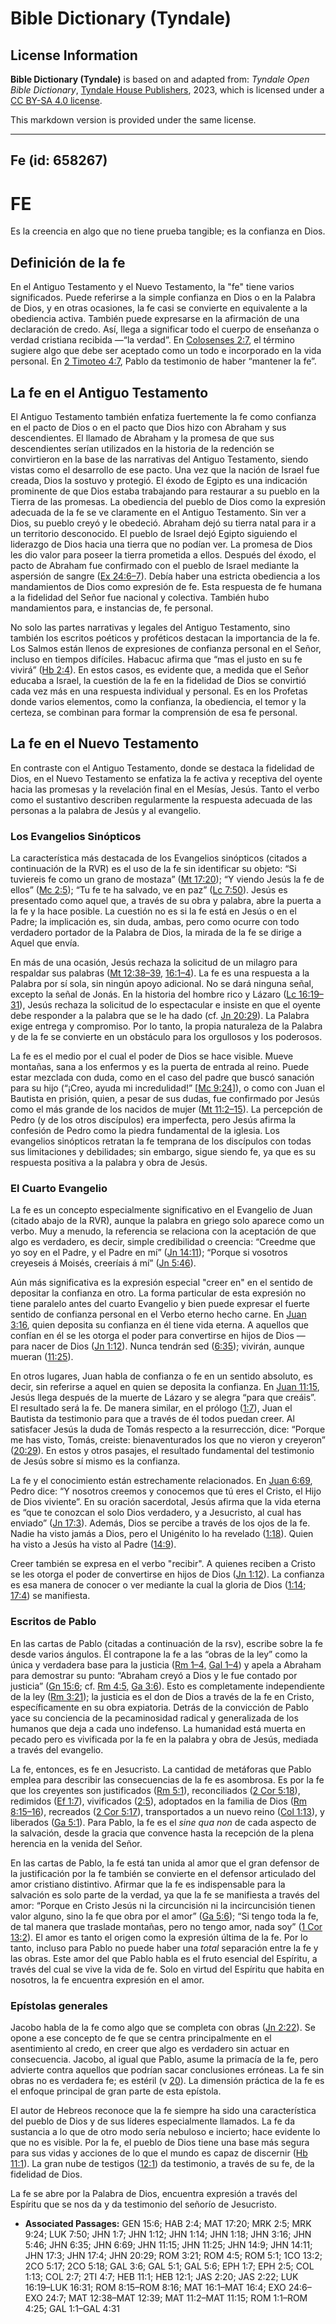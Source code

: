 # Bible Dictionary (Tyndale)

## License Information

**Bible Dictionary (Tyndale)** is based on and adapted from: _Tyndale Open Bible Dictionary_, [Tyndale House Publishers](https://tyndaleopenresources.com/), 2023, which is licensed under a [CC BY-SA 4.0 license](https://creativecommons.org/licenses/by-sa/4.0/legalcode.en).

This markdown version is provided under the same license.



--------------------------------

## Fe (id: 658267)

FE
==

Es la creencia en algo que no tiene prueba tangible; es la confianza en Dios.

Definición de la fe
-------------------

En el Antiguo Testamento y el Nuevo Testamento, la "fe" tiene varios significados. Puede referirse a la simple confianza en Dios o en la Palabra de Dios, y en otras ocasiones, la fe casi se convierte en equivalente a la obediencia activa. También puede expresarse en la afirmación de una declaración de credo. Así, llega a significar todo el cuerpo de enseñanza o verdad cristiana recibida —“la verdad”. En [Colosenses 2:7](https://ref.ly/Col2:7), el término sugiere algo que debe ser aceptado como un todo e incorporado en la vida personal. En [2 Timoteo 4:7](https://ref.ly/2Tim4:7), Pablo da testimonio de haber “mantener la fe”.

La fe en el Antiguo Testamento
------------------------------

El Antiguo Testamento también enfatiza fuertemente la fe como confianza en el pacto de Dios o en el pacto que Dios hizo con Abraham y sus descendientes. El llamado de Abraham y la promesa de que sus descendientes serían utilizados en la historia de la redención se convirtieron en la base de las narrativas del Antiguo Testamento, siendo vistas como el desarrollo de ese pacto. Una vez que la nación de Israel fue creada, Dios la sostuvo y protegió. El éxodo de Egipto es una indicación prominente de que Dios estaba trabajando para restaurar a su pueblo en la Tierra de las promesas. La obediencia del pueblo de Dios como la expresión adecuada de la fe se ve claramente en el Antiguo Testamento. Sin ver a Dios, su pueblo creyó y le obedeció. Abraham dejó su tierra natal para ir a un territorio desconocido. El pueblo de Israel dejó Egipto siguiendo el liderazgo de Dios hacia una tierra que no podían ver. La promesa de Dios les dio valor para poseer la tierra prometida a ellos. Después del éxodo, el pacto de Abraham fue confirmado con el pueblo de Israel mediante la aspersión de sangre ([Ex 24:6–7](https://ref.ly/Exod24:6-Exod24:7)). Debía haber una estricta obediencia a los mandamientos de Dios como expresión de fe. Esta respuesta de fe humana a la fidelidad del Señor fue nacional y colectiva. También hubo mandamientos para, e instancias de, fe personal.

No solo las partes narrativas y legales del Antiguo Testamento, sino también los escritos poéticos y proféticos destacan la importancia de la fe. Los Salmos están llenos de expresiones de confianza personal en el Señor, incluso en tiempos difíciles. Habacuc afirma que “mas el justo en su fe vivirá” ([Hb 2:4](https://ref.ly/Hab2:4)). En estos casos, es evidente que, a medida que el Señor educaba a Israel, la cuestión de la fe en la fidelidad de Dios se convirtió cada vez más en una respuesta individual y personal. Es en los Profetas donde varios elementos, como la confianza, la obediencia, el temor y la certeza, se combinan para formar la comprensión de esa fe personal.

La fe en el Nuevo Testamento
----------------------------

En contraste con el Antiguo Testamento, donde se destaca la fidelidad de Dios, en el Nuevo Testamento se enfatiza la fe activa y receptiva del oyente hacia las promesas y la revelación final en el Mesías, Jesús. Tanto el verbo como el sustantivo describen regularmente la respuesta adecuada de las personas a la palabra de Jesús y al evangelio.

### Los Evangelios Sinópticos

La característica más destacada de los Evangelios sinópticos (citados a continuación de la RVR) es el uso de la fe sin identificar su objeto: “Si tuviereis fe como un grano de mostaza” ([Mt 17:20](https://ref.ly/Matt17:20)); “Y viendo Jesús la fe de ellos” ([Mc 2:5](https://ref.ly/Mark2:5)); “Tu fe te ha salvado, ve en paz” ([Lc 7:50](https://ref.ly/Luke7:50)). Jesús es presentado como aquel que, a través de su obra y palabra, abre la puerta a la fe y la hace posible. La cuestión no es si la fe está en Jesús o en el Padre; la implicación es, sin duda, ambas, pero como ocurre con todo verdadero portador de la Palabra de Dios, la mirada de la fe se dirige a Aquel que envía.

En más de una ocasión, Jesús rechaza la solicitud de un milagro para respaldar sus palabras ([Mt 12:38–39,](https://ref.ly/Matt12:38-Matt12:39) [16:1–4](https://ref.ly/Matt16:1-Matt16:4)). La fe es una respuesta a la Palabra por sí sola, sin ningún apoyo adicional. No se dará ninguna señal, excepto la señal de Jonás. En la historia del hombre rico y Lázaro ([Lc 16:19–31](https://ref.ly/Luke16:19-Luke16:31)), Jesús rechaza la solicitud de lo espectacular e insiste en que el oyente debe responder a la palabra que se le ha dado (cf. [Jn 20:29](https://ref.ly/John20:29)). La Palabra exige entrega y compromiso. Por lo tanto, la propia naturaleza de la Palabra y de la fe se convierte en un obstáculo para los orgullosos y los poderosos.

La fe es el medio por el cual el poder de Dios se hace visible. Mueve montañas, sana a los enfermos y es la puerta de entrada al reino. Puede estar mezclada con duda, como en el caso del padre que buscó sanación para su hijo (“¡Creo, ayuda mi incredulidad!” \[[Mc 9:24](https://ref.ly/Mark9:24)]), o como con Juan el Bautista en prisión, quien, a pesar de sus dudas, fue confirmado por Jesús como el más grande de los nacidos de mujer ([Mt 11:2–15](https://ref.ly/Matt11:2-Matt11:15)). La percepción de Pedro (y de los otros discípulos) era imperfecta, pero Jesús afirma la confesión de Pedro como la piedra fundamental de la iglesia. Los evangelios sinópticos retratan la fe temprana de los discípulos con todas sus limitaciones y debilidades; sin embargo, sigue siendo fe, ya que es su respuesta positiva a la palabra y obra de Jesús.

### El Cuarto Evangelio

La fe es un concepto especialmente significativo en el Evangelio de Juan (citado abajo de la RVR), aunque la palabra en griego solo aparece como un verbo. Muy a menudo, la referencia se relaciona con la aceptación de que algo es verdadero, es decir, simple credibilidad o creencia: “Creedme que yo soy en el Padre, y el Padre en mí” ([Jn 14:11](https://ref.ly/John14:11)); “Porque si vosotros creyeseis á Moisés, creeríais á mí” ([Jn 5:46](https://ref.ly/John5:46)).

Aún más significativa es la expresión especial "creer en" en el sentido de depositar la confianza en otro. La forma particular de esta expresión no tiene paralelo antes del cuarto Evangelio y bien puede expresar el fuerte sentido de confianza personal en el Verbo eterno hecho carne. En [Juan 3:16](https://ref.ly/John3:16), quien deposita su confianza en él tiene vida eterna. A aquellos que confían en él se les otorga el poder para convertirse en hijos de Dios — para nacer de Dios ([Jn 1:12](https://ref.ly/John1:12)). Nunca tendrán sed ([6:35](https://ref.ly/John6:35)); vivirán, aunque mueran ([11:25](https://ref.ly/John11:25)).

En otros lugares, Juan habla de confianza o fe en un sentido absoluto, es decir, sin referirse a aquel en quien se deposita la confianza. En [Juan 11:15](https://ref.ly/John11:15), Jesús llega después de la muerte de Lázaro y se alegra “para que creáis”. El resultado será la fe. De manera similar, en el prólogo ([1:7](https://ref.ly/John1:7)), Juan el Bautista da testimonio para que a través de él todos puedan creer. Al satisfacer Jesús la duda de Tomás respecto a la resurrección, dice: “Porque me has visto, Tomás, creiste: bienaventurados los que no vieron y creyeron” ([20:29](https://ref.ly/John20:29)). En estos y otros pasajes, el resultado fundamental del testimonio de Jesús sobre sí mismo es la confianza.

La fe y el conocimiento están estrechamente relacionados. En [Juan 6:69](https://ref.ly/John6:69), Pedro dice: “Y nosotros creemos y conocemos que tú eres el Cristo, el Hijo de Dios viviente”. En su oración sacerdotal, Jesús afirma que la vida eterna es “que te conozcan el solo Dios verdadero, y a Jesucristo, al cual has enviado” ([Jn 17:3](https://ref.ly/John17:3)). Además, Dios se percibe a través de los ojos de la fe. Nadie ha visto jamás a Dios, pero el Unigénito lo ha revelado ([1:18](https://ref.ly/John1:18)). Quien ha visto a Jesús ha visto al Padre ([14:9](https://ref.ly/John14:9)).

Creer también se expresa en el verbo "recibir". A quienes reciben a Cristo se les otorga el poder de convertirse en hijos de Dios ([Jn 1:12](https://ref.ly/John1:12)). La confianza es esa manera de conocer o ver mediante la cual la gloria de Dios ([1:14](https://ref.ly/John1:14); [17:4](https://ref.ly/John17:4)) se manifiesta.

### Escritos de Pablo

En las cartas de Pablo (citadas a continuación de la rsv), escribe sobre la fe desde varios ángulos. Él contrapone la fe a las “obras de la ley” como la única y verdadera base para la justicia ([Rm 1–4,](https://ref.ly/Rom1:1-Rom4:25) [Gal 1–4](https://ref.ly/Gal1:1-Gal4:31)) y apela a Abraham para demostrar su punto: “Abraham creyó a Dios y le fue contado por justicia” ([Gn 15:6](https://ref.ly/Gen15:6); cf. [Rm 4:5,](https://ref.ly/Rom4:5) [Ga 3:6](https://ref.ly/Gal3:6)). Esto es completamente independiente de la ley ([Rm 3:21](https://ref.ly/Rom3:21)); la justicia es el don de Dios a través de la fe en Cristo, específicamente en su obra expiatoria. Detrás de la convicción de Pablo yace su conciencia de la pecaminosidad radical y generalizada de los humanos que deja a cada uno indefenso. La humanidad está muerta en pecado pero es vivificada por la fe en la palabra y obra de Jesús, mediada a través del evangelio.

La fe, entonces, es fe en Jesucristo. La cantidad de metáforas que Pablo emplea para describir las consecuencias de la fe es asombrosa. Es por la fe que los creyentes son justificados ([Rm 5:1](https://ref.ly/Rom5:1)), reconciliados ([2 Cor 5:18](https://ref.ly/2Cor5:18)), redimidos ([Ef 1:7](https://ref.ly/Eph1:7)), vivificados ([2:5](https://ref.ly/Eph2:5)), adoptados en la familia de Dios ([Rm 8:15–16](https://ref.ly/Rom8:15-Rom8:16)), recreados ([2 Cor 5:17](https://ref.ly/2Cor5:17)), transportados a un nuevo reino ([Col 1:13](https://ref.ly/Col1:13)), y liberados ([Ga 5:1](https://ref.ly/Gal5:1)). Para Pablo, la fe es el *sine qua non* de cada aspecto de la salvación, desde la gracia que convence hasta la recepción de la plena herencia en la venida del Señor.

En las cartas de Pablo, la fe está tan unida al amor que el gran defensor de la justificación por la fe también se convierte en el defensor articulado del amor cristiano distintivo. Afirmar que la fe es indispensable para la salvación es solo parte de la verdad, ya que la fe se manifiesta a través del amor: “Porque en Cristo Jesús ni la circuncisión ni la incircuncisión tienen valor alguno, sino la fe que obra por el amor” ([Ga 5:6](https://ref.ly/Gal5:6)); “Si tengo toda la fe, de tal manera que traslade montañas, pero no tengo amor, nada soy” ([1 Cor 13:2](https://ref.ly/1Cor13:2)). El amor es tanto el origen como la expresión última de la fe. Por lo tanto, incluso para Pablo no puede haber una *total* separación entre la fe y las obras. Este amor del que Pablo habla es el fruto esencial del Espíritu, a través del cual se vive la vida de fe. Solo en virtud del Espíritu que habita en nosotros, la fe encuentra expresión en el amor.

### Epístolas generales

Jacobo habla de la fe como algo que se completa con obras ([Jn 2:22](https://ref.ly/Jas2:22)). Se opone a ese concepto de fe que se centra principalmente en el asentimiento al credo, en creer que algo es verdadero sin actuar en consecuencia. Jacobo, al igual que Pablo, asume la primacía de la fe, pero advierte contra aquellos que podrían sacar conclusiones erróneas. La fe sin obras no es verdadera fe; es estéril (v [20](https://ref.ly/Jas2:20)). La dimensión práctica de la fe es el enfoque principal de gran parte de esta epístola.

El autor de Hebreos reconoce que la fe siempre ha sido una característica del pueblo de Dios y de sus líderes especialmente llamados. La fe da sustancia a lo que de otro modo sería nebuloso e incierto; hace evidente lo que no es visible. Por la fe, el pueblo de Dios tiene una base más segura para sus vidas y acciones de lo que el mundo es capaz de discernir ([Hb 11:1](https://ref.ly/Heb11:1)). La gran nube de testigos ([12:1](https://ref.ly/Heb12:1)) da testimonio, a través de su fe, de la fidelidad de Dios.

La fe se abre por la Palabra de Dios, encuentra expresión a través del Espíritu que se nos da y da testimonio del señorío de Jesucristo.

* **Associated Passages:** GEN 15:6; HAB 2:4; MAT 17:20; MRK 2:5; MRK 9:24; LUK 7:50; JHN 1:7; JHN 1:12; JHN 1:14; JHN 1:18; JHN 3:16; JHN 5:46; JHN 6:35; JHN 6:69; JHN 11:15; JHN 11:25; JHN 14:9; JHN 14:11; JHN 17:3; JHN 17:4; JHN 20:29; ROM 3:21; ROM 4:5; ROM 5:1; 1CO 13:2; 2CO 5:17; 2CO 5:18; GAL 3:6; GAL 5:1; GAL 5:6; EPH 1:7; EPH 2:5; COL 1:13; COL 2:7; 2TI 4:7; HEB 11:1; HEB 12:1; JAS 2:20; JAS 2:22; LUK 16:19–LUK 16:31; ROM 8:15–ROM 8:16; MAT 16:1–MAT 16:4; EXO 24:6–EXO 24:7; MAT 12:38–MAT 12:39; MAT 11:2–MAT 11:15; ROM 1:1–ROM 4:25; GAL 1:1–GAL 4:31

